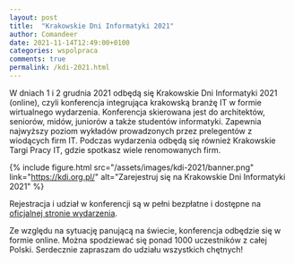 ```yaml
---
layout: post
title:  "Krakowskie Dni Informatyki 2021"
author: Comandeer
date: 2021-11-14T12:49:00+0100
categories: wspolpraca
comments: true
permalink: /kdi-2021.html
---
```


W dniach 1 i 2 grudnia 2021 odbędą się Krakowskie Dni Informatyki 2021 (online), czyli konferencja integrująca krakowską branżę IT w formie wirtualnego wydarzenia. Konferencja skierowana jest do architektów, seniorów, midów, juniorów a także studentów informatyki. Zapewnia najwyższy poziom wykładów prowadzonych przez prelegentów z wiodących firm IT. Podczas wydarzenia odbędą się również Krakowskie Targi Pracy IT, gdzie spotkasz wiele renomowanych firm.

{% include figure.html src="/assets/images/kdi-2021/banner.png" link="https://kdi.org.pl/" alt="Zarejestruj się na Krakowskie Dni Informatyki 2021" %}

Rejestracja i udział w konferencji są w pełni bezpłatne i dostępne na [oficjalnej stronie wydarzenia](https://kdi.org.pl/).

Ze względu na sytuację panującą na świecie, konferencja odbędzie się w formie online. Można spodziewać się ponad 1000 uczestników z całej Polski. Serdecznie zapraszam do udziału wszystkich chętnych!
